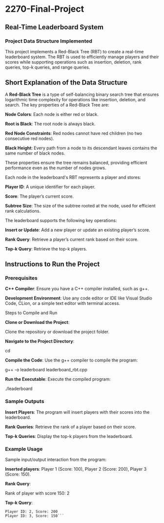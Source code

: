 # 2270-Final-Project
## Real-Time Leaderboard System
### Project Data Structure Implemented

This project implements a Red-Black Tree (RBT) to create a real-time leaderboard system. The RBT is used to efficiently manage players and their scores while supporting operations such as insertion, deletion, rank queries, top-k queries, and range queries.

## Short Explanation of the Data Structure

A **Red-Black Tree** is a type of self-balancing binary search tree that ensures logarithmic time complexity for operations like insertion, deletion, and search. The key properties of a Red-Black Tree are:

**Node Colors**: Each node is either red or black.

**Root is Black**: The root node is always black.

**Red Node Constraints**: Red nodes cannot have red children (no two consecutive red nodes).

**Black Height**: Every path from a node to its descendant leaves contains the same number of black nodes.

These properties ensure the tree remains balanced, providing efficient performance even as the number of nodes grows.

Each node in the leaderboard's RBT represents a player and stores:

**Player ID**: A unique identifier for each player.

**Score**: The player’s current score.

**Subtree Size**: The size of the subtree rooted at the node, used for efficient rank calculations.

The leaderboard supports the following key operations:

**Insert or Update**: Add a new player or update an existing player’s score.

**Rank Query**: Retrieve a player’s current rank based on their score.

**Top-k Query**: Retrieve the top-k players.

## Instructions to Run the Project
### Prerequisites

**C++ Compiler**: Ensure you have a C++ compiler installed, such as g++.

**Development Environment**: Use any code editor or IDE like Visual Studio Code, CLion, or a simple text editor with terminal access.

Steps to Compile and Run

**Clone or Download the Project**:

Clone the repository or download the project folder.

**Navigate to the Project Directory**:

cd <project-directory>

**Compile the Code**:
Use the g++ compiler to compile the program:

g++ -o leaderboard leaderboard_rbt.cpp

**Run the Executable**:
Execute the compiled program:

./leaderboard

### Sample Outputs

**Insert Players**:
The program will insert players with their scores into the leaderboard.

**Rank Queries**:
Retrieve the rank of a player based on their score.

**Top-k Queries**:
Display the top-k players from the leaderboard.

### Example Usage

Sample input/output interaction from the program:

**Inserted players**: Player 1 (Score: 100), Player 2 (Score: 200), Player 3 (Score: 150).

**Rank Query**:

Rank of player with score 150: 2

**Top-k Query**:

```Top 2 players:
Player ID: 2, Score: 200
Player ID: 3, Score: 150```


